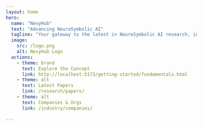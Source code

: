 ```yaml
---
layout: home
hero:
  name: "NesyHub"
  text: "Advancing NeuroSymbolic AI"
  tagline: "Your gateway to the latest in NeuroSymbolic AI research, industry, and community."
  image:
    src: /logo.png
    alt: NesyHub Logo
  actions:
    - theme: brand
      text: Explore the Concept
      link: http://localhost:5173/getting-started/fundamentals.html
    - theme: alt
      text: Latest Papers
      link: /research/papers/
    - theme: alt
      text: Companies & Orgs
      link: /industry/companies/

---
```

<!-- 
<div class="home-footer">
  Released under the Apache 2.0 License. Copyright © 2024-present Logica Devs
</div> -->
